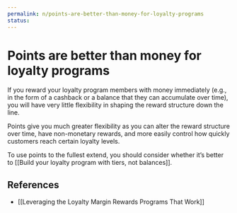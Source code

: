 ```yaml
---
permalink: n/points-are-better-than-money-for-loyalty-programs
status: 
---
```

# Points are better than money for loyalty programs

If you reward your loyalty program members with money immediately (e.g., in the form of a cashback or a balance that they can accumulate over time), you will have very little flexibility in shaping the reward structure down the line.

Points give you much greater flexibility as you can alter the reward structure over time, have non-monetary rewards, and more easily control how quickly customers reach certain loyalty levels.

To use points to the fullest extend, you should consider whether it’s better to [[Build your loyalty program with tiers, not balances]].

## References

- [[Leveraging the Loyalty Margin Rewards Programs That Work]]
